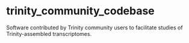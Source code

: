 # trinity_community_codebase
Software contributed by Trinity community users to facilitate studies of Trinity-assembled transcriptomes.
